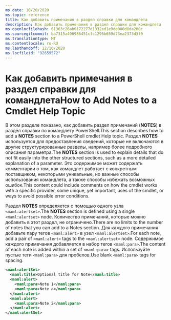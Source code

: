 ```yaml
---
ms.date: 10/20/2020
ms.topic: reference
title: Как добавить примечания в раздел справки для командлета
description: Как добавить примечания в раздел справки для командлета
ms.openlocfilehash: 61363c26ab0172277d1332ed1e9de080d8da200c
ms.sourcegitcommit: ba7315a496986451cfc1296b659d73ea2373d3f0
ms.translationtype: MT
ms.contentlocale: ru-RU
ms.lasthandoff: 12/10/2020
ms.locfileid: "92659572"
---
```

# <a name="how-to-add-notes-to-a-cmdlet-help-topic"></a><span data-ttu-id="8a380-103">Как добавить примечания в раздел справки для командлета</span><span class="sxs-lookup"><span data-stu-id="8a380-103">How to Add Notes to a Cmdlet Help Topic</span></span>

<span data-ttu-id="8a380-104">В этом разделе показано, как добавить раздел примечаний (**NOTES**) в раздел справки по командлету PowerShell.</span><span class="sxs-lookup"><span data-stu-id="8a380-104">This section describes how to add a **NOTES** section to a PowerShell cmdlet Help topic.</span></span> <span data-ttu-id="8a380-105">Раздел **NOTES** используется для предоставления сведений, которые не включаются в другие структурированные разделы, например более подробного описания параметра.</span><span class="sxs-lookup"><span data-stu-id="8a380-105">The **NOTES** section is used to explain details that do not fit easily into the other structured sections, such as a more detailed explanation of a parameter.</span></span> <span data-ttu-id="8a380-106">Это содержимое может содержать комментарии о том, как командлет работает с конкретным поставщиком, некоторыми уникальные, но важные способы использования командлета, а также способы избежать возможных ошибок.</span><span class="sxs-lookup"><span data-stu-id="8a380-106">This content could include comments on how the cmdlet works with a specific provider, some unique, yet important, uses of the cmdlet, or ways to avoid possible error conditions.</span></span>

<span data-ttu-id="8a380-107">Раздел **NOTES** определяется с помощью одного узла `<maml:alertset>`.</span><span class="sxs-lookup"><span data-stu-id="8a380-107">The **NOTES** section is defined using a single `<maml:alertset>` node.</span></span> <span data-ttu-id="8a380-108">Количество примечаний, которые можно добавить в этот раздел, не ограничено.</span><span class="sxs-lookup"><span data-stu-id="8a380-108">There are no limits to the number of notes that you can add to a Notes section.</span></span> <span data-ttu-id="8a380-109">Для каждого примечания добавьте пару тегов `<maml:alert>` в узел `<maml:alertset>`.</span><span class="sxs-lookup"><span data-stu-id="8a380-109">For each note, add a pair of `<maml:alert>` tags to the `<maml:alertset>` node.</span></span> <span data-ttu-id="8a380-110">Содержимое каждого примечания добавляется в набор тегов `<maml:para>`.</span><span class="sxs-lookup"><span data-stu-id="8a380-110">The content of each note is added within a set of `<maml:para>` tags.</span></span> <span data-ttu-id="8a380-111">Используйте пустые теги `<maml:para>` для пробелов.</span><span class="sxs-lookup"><span data-stu-id="8a380-111">Use blank `<maml:para>` tags for spacing.</span></span>

```xml
<maml:alertSet>
  <maml:title>Optional title for Note</maml:title>
  <maml:alert>
    <maml:para>Note 1</maml:para>
    <maml:para>Note a</maml:para>
  </maml:alert>
  <maml:alert>
    <maml:para>Note 2</maml:para>
  </maml:alert>
</maml:alertSet>
```

